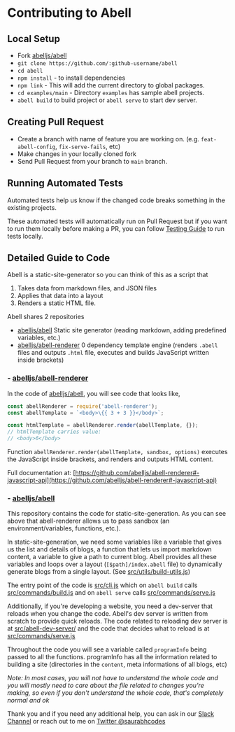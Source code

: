 # Contributing to Abell

## Local Setup

- Fork [abelljs/abell](https://github.com/abelljs/abell)
- `git clone https://github.com/:github-username/abell`
- `cd abell`
- `npm install` - to install dependencies
- `npm link` - This will add the current directory to global packages.
- `cd examples/main` - Directory `examples` has sample abell projects.
- `abell build` to build project or `abell serve` to start dev server.

## Creating Pull Request

- Create a branch with name of feature you are working on. (e.g. `feat-abell-config`, `fix-serve-fails`, etc)
- Make changes in your locally cloned fork
- Send Pull Request from your branch to `main` branch.

## Running Automated Tests

Automated tests help us know if the changed code breaks something in the existing projects.

These automated tests will automatically run on Pull Request but if you want to run them locally before making a PR, you can follow [Testing Guide](https://github.com/abelljs/abell/tree/main/tests/README.md) to run tests locally.

## Detailed Guide to Code

Abell is a static-site-generator so you can think of this as a script that

1. Takes data from markdown files, and JSON files
2. Applies that data into a layout
3. Renders a static HTML file.

Abell shares 2 repositories

- [abelljs/abell](https://github.com/abelljs/abell)
  Static site generator (reading markdown, adding predefined variables, etc.)
- [abelljs/abell-renderer](https://github.com/abelljs/abell-renderer)
  0 dependency template engine (renders `.abell` files and outputs `.html` file, executes and builds JavaScript written inside brackets)

### - [abelljs/abell-renderer](https://github.com/abelljs/abell-renderer)

In the code of [abelljs/abell](https://github.com/abelljs/abell), you will see code that looks like,

```js
const abellRenderer = require('abell-renderer');
const abellTemplate = `<body>\{{ 3 + 3 }}</body>`;

const htmlTemplate = abellRenderer.render(abellTemplate, {});
// htmlTemplate carries value:
// <body>6</body>
```

Function `abellRenderer.render(abellTemplate, sandbox, options)` executes the JavaScript inside brackets, and renders and outputs HTML content.

Full documentation at: [https://github.com/abelljs/abell-renderer#-javascript-api](https://github.com/abelljs/abell-renderer#-javascript-api)

### - [abelljs/abell](https://github.com/abelljs/abell)

This repository contains the code for static-site-generation. As you can see above that abell-renderer allows us to pass sandbox (an environment/variables, functions, etc.).

In static-site-generation, we need some variables like a variable that gives us the list and details of blogs, a function that lets us import markdown content, a variable to give a path to current blog. Abell provides all these variables and loops over a layout (`[$path]/index.abell` file) to dynamically generate blogs from a single layout. (See [src/utils/build-utils.js](https://github.com/abelljs/abell/blob/main/src/utils/build-utils.js))

The entry point of the code is [src/cli.js](https://github.com/abelljs/abell/blob/main/src/cli.js) which on `abell build` calls [src/commands/build.js](https://github.com/abelljs/abell/blob/main/src/commands/build.js) and on `abell serve` calls [src/commands/serve.js](https://github.com/abelljs/abell/blob/main/src/commands/serve.js)

Additionally, if you're developing a website, you need a dev-server that reloads when you change the code. Abell's dev server is written from scratch to provide quick reloads. The code related to reloading dev server is at [src/abell-dev-server/](https://github.com/abelljs/abell/blob/main/src/abell-dev-server/) and the code that decides what to reload is at [src/commands/serve.js](https://github.com/abelljs/abell/blob/main/src/commands/serve.js)

Throughout the code you will see a variable called `programInfo` being passed to all the functions. programInfo has all the information related to building a site (directories in the `content`, meta informations of all blogs, etc)

_Note: In most cases, you will not have to understand the whole code and you will mostly need to care about the file related to changes you're making, so even if you don't understand the whole code, that's completely normal and ok_

Thank you and if you need any additional help, you can ask in our [Slack Channel](https://join.slack.com/t/abellland/shared_invite/zt-ebklbe8h-FhRgHxNbuO_hvFDf~nZtGQ) or reach out to me on [Twitter @saurabhcodes](https://twitter.com/saurabhcodes)
